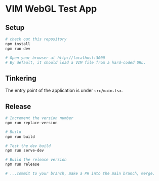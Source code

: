 # VIM WebGL Test App

## Setup

```bash
# check out this repository
npm install
npm run dev

# Open your browser at http://localhost:3000
# By default, it should load a VIM file from a hard-coded URL.
```

## Tinkering

The entry point of the application is under `src/main.tsx`.

## Release

```bash
# Increment the version number
npm run replace-version

# Build
npm run build

# Test the dev build
npm run serve-dev

# Build the release version
npm run release

# ...commit to your branch, make a PR into the main branch, merge.
```
